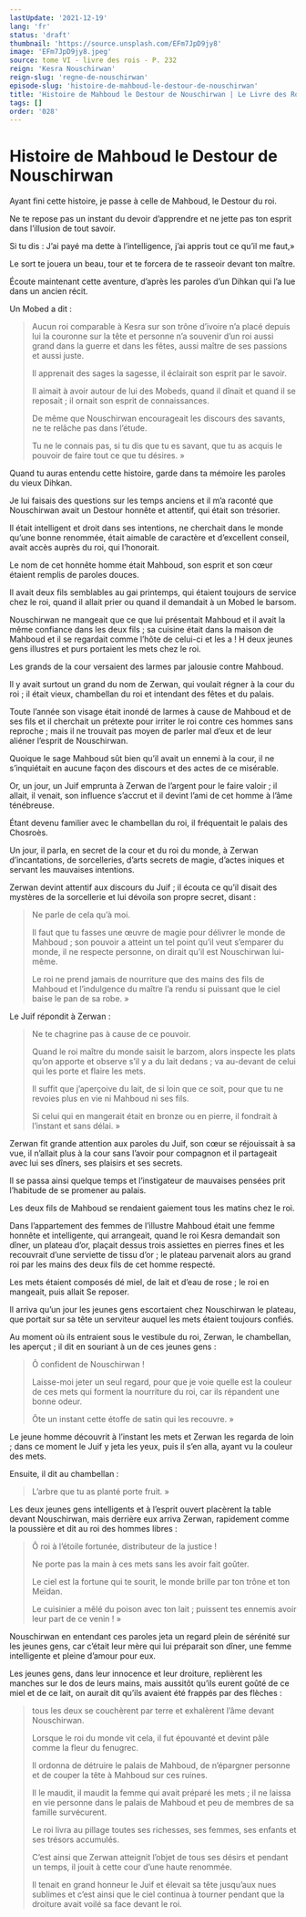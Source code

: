 ```yaml
---
lastUpdate: '2021-12-19'
lang: 'fr'
status: 'draft'
thumbnail: 'https://source.unsplash.com/EFm7JpD9jy8'
image: 'EFm7JpD9jy8.jpeg'
source: tome VI - livre des rois - P. 232
reign: 'Kesra Nouschirwan'
reign-slug: 'regne-de-nouschirwan'
episode-slug: 'histoire-de-mahboud-le-destour-de-nouschirwan'
title: 'Histoire de Mahboud le Destour de Nouschirwan | Le Livre des Rois | Shâhnâmeh'
tags: []
order: '028'
---
```


<!-- LTeX: language=fr -->

# Histoire de Mahboud le Destour de Nouschirwan

Ayant fini cette histoire, je passe à celle de Mahboud, le Destour du roi.

Ne te repose pas un instant du devoir d’apprendre et ne jette pas ton esprit dans l’illusion de tout savoir.

Si tu dis : J’ai payé ma dette à l’intelligence, j’ai appris tout ce qu’il me faut,»

Le sort te jouera un beau, tour et te forcera de te rasseoir devant ton maître.

Écoute maintenant cette aventure, d’après les paroles d’un Dihkan qui l’a lue dans un ancien récit.

Un Mobed a dit :

> Aucun roi comparable à Kesra sur son trône d’ivoire n’a placé depuis lui la couronne sur la tête et personne n’a souvenir d’un roi aussi grand dans la guerre et dans les fêtes, aussi maître de ses passions et aussi juste.
>
> Il apprenait des sages la sagesse, il éclairait son esprit par le savoir.
>
> Il aimait à avoir autour de lui des Mobeds, quand il dînait et quand il se reposait ; il ornait son esprit de connaissances.
>
> De même que Nouschirwan encourageait les discours des savants, ne te relâche pas dans l’étude.
>
> Tu ne le connais pas, si tu dis que tu es savant, que tu as acquis le pouvoir de faire tout ce que tu désires. »

Quand tu auras entendu cette histoire, garde dans ta mémoire les paroles du vieux Dihkan.

Je lui faisais des questions sur les temps anciens et il m’a raconté que Nouschirwan avait un Destour honnête et attentif, qui était son trésorier.

Il était intelligent et droit dans ses intentions, ne cherchait dans le monde qu’une bonne renommée, était aimable de caractère et d’excellent conseil, avait accès auprès du roi, qui l’honorait.

Le nom de cet honnête homme était Mahboud, son esprit et son cœur étaient remplis de paroles douces.

Il avait deux fils semblables au gai printemps, qui étaient toujours de service chez le roi, quand il allait prier ou quand il demandait à un Mobed le barsom.

Nouschirwan ne mangeait que ce que lui présentait Mahboud et il avait la même confiance dans les deux fils ; sa cuisine était dans la maison de Mahboud et il se regardait comme l’hôte de celui-ci et les a ! 
H
deux jeunes gens illustres et purs portaient les mets chez le roi.

Les grands de la cour versaient des larmes par jalousie contre Mahboud.

Il y avait surtout un grand du nom de Zerwan, qui voulait régner à la cour du roi ; il était vieux, chambellan du roi et intendant des fêtes et du palais.

Toute l’année son visage était inondé de larmes à cause de Mahboud et de ses fils et il cherchait un prétexte pour irriter le roi contre ces hommes sans reproche ; mais il ne trouvait pas moyen de parler mal d’eux et de leur aliéner l’esprit de Nouschirwan.

Quoique le sage Mahboud sût bien qu’il avait un ennemi à la cour, il ne s’inquiétait en aucune façon des discours et des actes de ce misérable.

Or, un jour, un Juif emprunta à Zerwan de l’argent pour le faire valoir ; il allait, il venait, son influence s’accrut et il devint l’ami de cet homme à l’âme ténébreuse.

Étant devenu familier avec le chambellan du roi, il fréquentait le palais des Chosroès.

Un jour, il parla, en secret de la cour et du roi du monde, à Zerwan d’incantations, de sorcelleries, d’arts secrets de magie, d’actes iniques et servant les mauvaises intentions.

Zerwan devint attentif aux discours du Juif ; il écouta ce qu’il disait des mystères de la sorcellerie et lui dévoila son propre secret, disant :

> Ne parle de cela qu’à moi.
>
> Il faut que tu fasses une œuvre de magie pour délivrer le monde de Mahboud ; son pouvoir a atteint un tel point qu’il veut s’emparer du monde, il ne respecte personne, on dirait qu’il est Nouschirwan lui-même.
>
> Le roi ne prend jamais de nourriture que des mains des fils de Mahboud et l’indulgence du maître l’a rendu si puissant que le ciel baise le pan de sa robe. »

Le Juif répondit à Zerwan :

> Ne te chagrine pas à cause de ce pouvoir.
>
> Quand le roi maître du monde saisit le barzom, alors inspecte les plats qu’on apporte et observe s’il y a du lait dedans ; va au-devant de celui qui les porte et flaire les mets.
>
> Il suffit que j’aperçoive du lait, de si loin que ce soit, pour que tu ne revoies plus en vie ni Mahboud ni ses fils.
>
> Si celui qui en mangerait était en bronze ou en pierre, il fondrait à l’instant et sans délai. »

Zerwan fit grande attention aux paroles du Juif, son cœur se réjouissait à sa vue, il n’allait plus à la cour sans l’avoir pour compagnon et il partageait avec lui ses dîners, ses plaisirs et ses secrets.

Il se passa ainsi quelque temps et l’instigateur de mauvaises pensées prit l’habitude de se promener au palais.

Les deux fils de Mahboud se rendaient gaiement tous les matins chez le roi.

Dans l’appartement des femmes de l’illustre Mahboud était une femme honnête et intelligente, qui arrangeait, quand le roi Kesra demandait son dîner, un plateau d’or, plaçait dessus trois assiettes en pierres fines et les recouvrait d’une serviette de tissu d’or ; le plateau parvenait alors au grand roi par les mains des deux fils de cet homme respecté.

Les mets étaient composés dé miel, de lait et d’eau de rose ; le roi en mangeait, puis allait Se reposer.

Il arriva qu’un jour les jeunes gens escortaient chez Nouschirwan le plateau, que portait sur sa tête un serviteur auquel les mets étaient toujours confiés.

Au moment où ils entraient sous le vestibule du roi, Zerwan, le chambellan, les aperçut ; il dit en souriant à un de ces jeunes gens :

> Ô confident de Nouschirwan !
>
> Laisse-moi jeter un seul regard, pour que je voie quelle est la couleur de ces mets qui forment la nourriture du roi, car ils répandent une bonne odeur.
>
> Ôte un instant cette étoffe de satin qui les recouvre. »

Le jeune homme découvrit à l’instant les mets et Zerwan les regarda de loin ; dans ce moment le Juif y jeta les yeux, puis il s’en alla, ayant vu la couleur des mets.

Ensuite, il dit au chambellan :

> L’arbre que tu as planté porte fruit. »

Les deux jeunes gens intelligents et à l’esprit ouvert placèrent la table devant Nouschirwan, mais derrière eux arriva Zerwan, rapidement comme la poussière et dit au roi des hommes libres :

> Ô roi à l’étoile fortunée, distributeur de la justice !
>
> Ne porte pas la main à ces mets sans les avoir fait goûter.
>
> Le ciel est la fortune qui te sourit, le monde brille par ton trône et ton Meïdan.
>
> Le cuisinier a mêlé du poison avec ton lait ; puissent tes ennemis avoir leur part de ce venin ! »

Nouschirwan en entendant ces paroles jeta un regard plein de sérénité sur les jeunes gens, car c’était leur mère qui lui préparait son dîner, une femme intelligente et pleine d’amour pour eux.

Les jeunes gens, dans leur innocence et leur droiture, replièrent les manches sur le dos de leurs mains, mais aussitôt qu’ils eurent goûté de ce miel et de ce lait, on aurait dit qu’ils avaient été frappés par des flèches :

> tous les deux se couchèrent par terre et exhalèrent l’âme devant Nouschirwan.
>
> Lorsque le roi du monde vit cela, il fut épouvanté et devint pâle comme la fleur du fenugrec.
>
> Il ordonna de détruire le palais de Mahboud, de n’épargner personne et de couper la tête à Mahboud sur ces ruines.
>
> Il le maudit, il maudit la femme qui avait préparé les mets ; il ne laissa en vie personne dans le palais de Mahboud et peu de membres de sa famille survécurent.
>
> Le roi livra au pillage toutes ses richesses, ses femmes, ses enfants et ses trésors accumulés.
>
> C’est ainsi que Zerwan atteignit l’objet de tous ses désirs et pendant un temps, il jouit à cette cour d’une haute renommée.
>
> Il tenait en grand honneur le Juif et élevait sa tête jusqu’aux nues sublimes et c’est ainsi que le ciel continua à tourner pendant que la droiture avait voilé sa face devant le roi.
